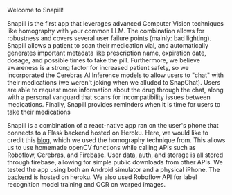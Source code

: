 Welcome to Snapill!

Snapill is the first app that leverages advanced Computer Vision techniques like homography with your common LLM. The combination allows for robustness and covers several user failure points (mainly: bad lighting). Snapill allows a patient to scan their medication vial, and automatically generates important metadata like prescription name, expiration date, dosage, and possible times to take the pill. Furthermore, we believe awareness is a strong factor for increased patient safety, so we incorporated the Cerebras AI Inference models to allow users to "chat" with their medications (we weren't joking when we alluded to SnapChat). Users are able to request more information about the drug through the chat, along with a personal vanguard that scans for incompatibility issues between medications. Finally, Snapill provides reminders when it is time for users to take their medications

Snapill is a combination of a react-native app ran on the user's phone that connects to a Flask backend hosted on Heroku. Here, we would like to credit this [blog](https://medium.com/m/global-identity-2?redirectUrl=https%3A%2F%2Ftowardsdatascience.com%2Fhow-to-read-a-label-on-a-wine-bottle-using-computer-vision-part-2-8bd047d2a945), which we used the homography technique from. This allows us to use homemade openCV functions while calling APIs such as Roboflow, Cerebras, and Firebase. User data, auth, and storage is all stored through firebase, allowing for simple public downloads from other APIs. We tested the app using both an Android simulator and a physical iPhone. The [backend](https://github.com/SriramKalki/Snapill-backend) is hosted on heroku. We also used Roboflow API for label recognition model training and OCR on warped images.
